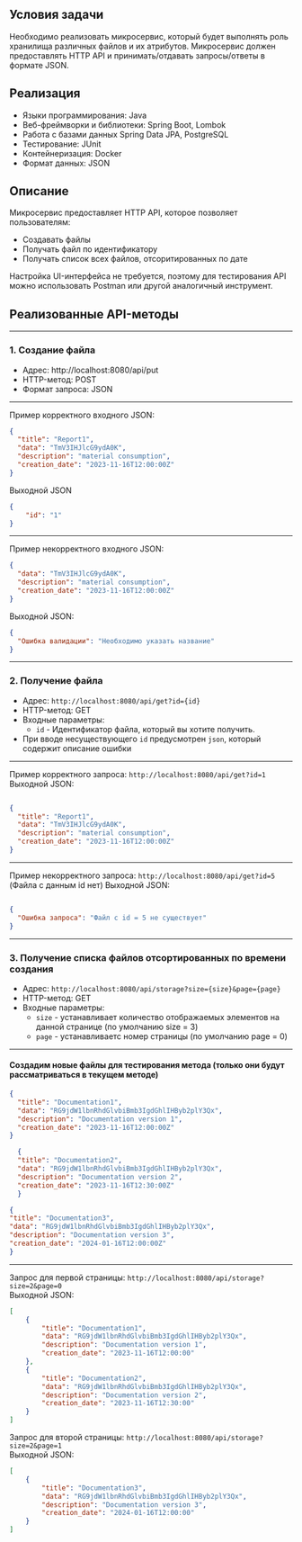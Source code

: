## Условия задачи

Необходимо реализовать микросервис, который будет выполнять роль хранилища различных файлов и их атрибутов.
Микросервис должен предоставлять HTTP API и принимать/отдавать запросы/ответы в формате JSON.


## Реализация

+ Языки программирования: Java
+ Веб-фреймворки и библиотеки: Spring Boot, Lombok
+ Работа с базами данных Spring Data JPA, PostgreSQL
+ Тестирование: JUnit
+ Контейнеризация: Docker
+ Формат данных: JSON

## Описание

Микросервис предоставляет HTTP API, которое позволяет пользователям:

- Создавать файлы
- Получать файл по идентификатору
- Получать список всех файлов, отсоритированных по дате 

Настройка UI-интерфейса не требуется, поэтому для тестирования API можно использовать Postman или другой аналогичный инструмент.


## Реализованные API-методы
___
### 1. Создание файла <br>
- Адрес: http://localhost:8080/api/put
- HTTP-метод: POST
- Формат запроса: JSON
___
Пример корректного входного JSON:
```json
{
  "title": "Report1",
  "data": "TmV3IHJlcG9ydA0K",
  "description": "material consumption",
  "creation_date": "2023-11-16T12:00:00Z"
}
```

Выходной JSON
```json
{
    "id": "1"
}
```
___
Пример некорректного входного JSON:
```json
{
  "data": "TmV3IHJlcG9ydA0K",
  "description": "material consumption",
  "creation_date": "2023-11-16T12:00:00Z"
}
```

Выходной JSON:
```json
{
  "Ошибка валидации": "Необходимо указать название"
}
```
___
### 2. Получение файла

- Адрес: `http://localhost:8080/api/get?id={id}`
- HTTP-метод: GET  
- Входные параметры:
    - `id` - Идентификатор файла, который вы хотите получить.  
- При вводе несуществующего `id` предусмотрен `json`, который содержит описание ошибки
___
Пример корректного запроса: `http://localhost:8080/api/get?id=1`  
Выходной JSON:
```json

{
  "title": "Report1",
  "data": "TmV3IHJlcG9ydA0K",
  "description": "material consumption",
  "creation_date": "2023-11-16T12:00:00Z"
}
```
---
Пример некорректного запроса: `http://localhost:8080/api/get?id=5` (Файла с данным id нет)
Выходной JSON:
```json

{
  "Ошибка запроса": "Файл с id = 5 не существует"
}
```
---
### 3. Получение списка файлов отсортированных по времени создания
- Адрес: `http://localhost:8080/api/storage?size={size}&page={page}`
- HTTP-метод: GET
- Входные параметры:
  - `size` - устанавливает количество отображаемых элементов на данной странице (по умолчанию size = 3)
  - `page` - устанавливаетс номер страницы (по умолчанию page = 0)
___
#### Создадим новые файлы для тестирования метода (только они будут рассматриваться в текущем методе)
```json
{
  "title": "Documentation1",
  "data": "RG9jdW1lbnRhdGlvbiBmb3IgdGhlIHByb2plY3Qx",
  "description": "Documentation version 1",
  "creation_date": "2023-11-16T12:00:00Z"
}
```
```json
  {
  "title": "Documentation2",
  "data": "RG9jdW1lbnRhdGlvbiBmb3IgdGhlIHByb2plY3Qx",
  "description": "Documentation version 2",
  "creation_date": "2023-11-16T12:30:00Z"
  }
```
  ```json
  {
  "title": "Documentation3",
  "data": "RG9jdW1lbnRhdGlvbiBmb3IgdGhlIHByb2plY3Qx",
  "description": "Documentation version 3",
  "creation_date": "2024-01-16T12:00:00Z"
  }
  ```
---
Запрос для первой страницы: `http://localhost:8080/api/storage?size=2&page=0`  
Выходной JSON:
```json
[
    {
        "title": "Documentation1",
        "data": "RG9jdW1lbnRhdGlvbiBmb3IgdGhlIHByb2plY3Qx",
        "description": "Documentation version 1",
        "creation_date": "2023-11-16T12:00:00"
    },
    {
        "title": "Documentation2",
        "data": "RG9jdW1lbnRhdGlvbiBmb3IgdGhlIHByb2plY3Qx",
        "description": "Documentation version 2",
        "creation_date": "2023-11-16T12:30:00"
    }
]
```

Запрос для второй страницы: `http://localhost:8080/api/storage?size=2&page=1`  
Выходной JSON:
```json
[
    {
        "title": "Documentation3",
        "data": "RG9jdW1lbnRhdGlvbiBmb3IgdGhlIHByb2plY3Qx",
        "description": "Documentation version 3",
        "creation_date": "2024-01-16T12:00:00"
    }
]
```